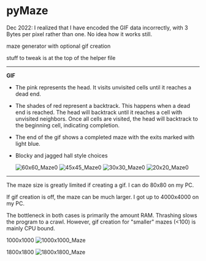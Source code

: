 # pyMaze

Dec 2022: I realized that I have encoded the GIF data incorrectly, with 3 Bytes per pixel rather than one. No idea how it works still. 

maze generator with optional gif creation

stuff to tweak is at the top of the helper file

------------
**GIF**

- The pink represents the head. It visits unvisited cells until it reaches a dead end.

- The shades of red represent a backtrack. This happens when a dead end is reached. The head will backtrack until it reaches a cell with unvisited neighbors. Once all cells are visited, the head will backtrack to the beginning cell, indicating completion.

- The end of the gif shows a completed maze with the exits marked with light blue. 

- Blocky and jagged hall style choices

  ![60x60_Maze0](https://user-images.githubusercontent.com/79825665/166346534-e0e2d6a6-0d3d-4696-9be0-739b49488a57.gif) ![45x45_Maze0](https://user-images.githubusercontent.com/79825665/166355145-b5e793ce-562f-4a93-a4ed-f3300891e153.gif) ![30x30_Maze0](https://user-images.githubusercontent.com/79825665/166345792-b585adf8-a09d-430f-89a4-0fce7da597d8.gif) ![20x20_Maze0](https://user-images.githubusercontent.com/79825665/166345747-45d08846-6ed4-4dc8-bf99-bc2ba4c78545.gif)



------------

The maze size is greatly limited if creating a gif. I can do 80x80 on my PC. 

If gif creation is off, the maze can be much larger. I got up to 4000x4000 on my PC. 

The bottleneck in both cases is primarily the amount RAM. Thrashing slows the program to a crawl. However, gif creation for "smaller" mazes (<100) is mainly CPU bound.

1000x1000
![1000x1000_Maze](https://user-images.githubusercontent.com/79825665/166328427-1381bc35-3e32-4a0d-89b2-457e517e6c11.PNG)

1800x1800
![1800x1800_Maze](https://user-images.githubusercontent.com/79825665/166332764-c77a7770-e5c9-4e13-81ed-e329a0617803.PNG)
